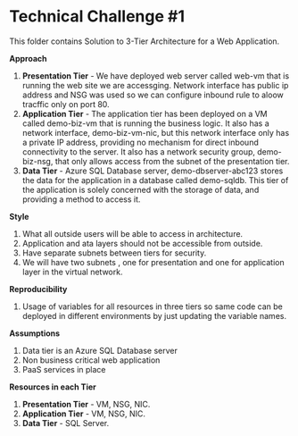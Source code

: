 # Technical Challenge #1
This folder contains Solution to 3-Tier Architecture for a Web Application.

**Approach**
1. **Presentation Tier** - We have deployed web server called web-vm that is running the web site we are accessging. Network interface has public ip address and NSG was used so we can configure inbound rule to aloow tracffic only on port 80.
2. **Application Tier** - The application tier has been deployed on a VM called demo-biz-vm that is running the business logic. It also has a network interface, demo-biz-vm-nic, but this network interface only has a private IP address, providing no mechanism for direct inbound connectivity to the server. It also has a network security group, demo-biz-nsg, that only allows access from the subnet of the presentation tier.
3. **Data Tier** - Azure SQL Database server, demo-dbserver-abc123 stores the data for the application in a database called demo-sqldb. This tier of the application is solely concerned with the storage of data, and providing a method to access it.


**Style**
1. What all outside users will be able to access in architecture.
2. Application and ata layers should not be accessible from outside.
3. Have separate subnets between tiers for security.
4. We will have two subnets , one for presentation and one for application layer in the virtual network.


**Reproducibility**
1. Usage of variables for all resources in three tiers so same code can be deployed in different environments by just updating the variable names.


**Assumptions**
1. Data tier is an Azure SQL Database server
2. Non business critical web application
3. PaaS services in place


**Resources in each Tier**
1. **Presentation Tier** - VM, NSG, NIC.
2. **Application Tier**  - VM, NSG, NIC.
3. **Data Tier** - SQL Server.
